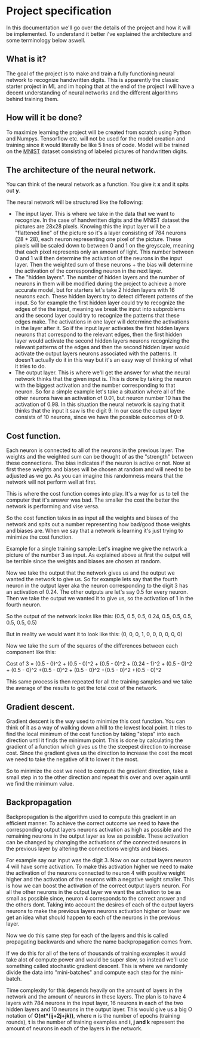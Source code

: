 # Project specification

In this documentation we'll go over the details of the project and how it will be implemented. To understand it better i've explained the architecture and some terminology below aswell.

## What is it?
The goal of the project is to make and train a fully functioning neural network to recognize handwritten digits. This is apparently the classic starter project in ML and im hoping that at the end of the project I will have a decent understanding of neural networks and the different algorithms behind training them.

## How will it be done?
To maximize learning the project will be created from scratch using Python and Numpys. Tensorflow etc. will not be used for the model creation and training since it would literally be like 5 lines of code. Model will be trained on the [MNIST](http://yann.lecun.com/exdb/mnist/) dataset consisting of labeled pictures of handwritten digits.

## The architecture of the neural network.
You can think of the neural network as a function. You give it <b>x</b> and it spits out <b>y</b>.

The neural network will be structured like the following:
- The input layer. This is where we take in the data that we want to recognize. In the case of handwritten digits and the MNIST dataset the pictures are 28x28 pixels. Knowing this the input layer will be a "flattened line" of the picture so it's a layer consisting of 784 neurons (28 * 28), each neuron representing one pixel of the picture. These pixels will be scaled down to between 0 and 1 on the greyscale, meaning that each pixel represents only an amount of light. This number between 0 and 1 will then determine the activation of the neurons in the input layer. Then the weighted sum of these neurons + the bias will determine the activation of the corresponding neuron in the next layer.
- The "hidden layers". The number of hidden layers and the number of neurons in them will be modified during the project to achieve a more accurate model, but for starters let's take 2 hidden layers with 16 neurons each. These hidden layers try to detect different patterns of the input. So for example the first hidden layer could try to recognize the edges of the the input, meaning we break the input into subproblems and the second layer could try to recognize the patterns that these edges make. The activations in one layer will determine the activations in the layer after it. So if the input layer activates the first hidden layers neurons that correspond to the relevant edges, then the first hidden layer would activate the second hidden layers neurons recognizing the relevant patterns of the edges and then the second hidden layer would activate the output layers neurons associated with the patterns. It doesn't actually do it in this way but it's an easy way of thinking of what it tries to do.
- The output layer. This is where we'll get the answer for what the neural network thinks that the given input is. This is done by taking the neuron with the biggest activation and the number corresponding to that neuron. So for a simple example let's take a situation where all of the other neurons have an activation of 0.01, but neuron number 10 has the activation of 0.98. In this situation the neural network is saying that it thinks that the input it saw is the digit 9. In our case the output layer consists of 10 neurons, since we have the possible outcomes of 0-9.

## Cost function.
Each neuron is connected to all of the neurons in the previous layer. The weights and the weighted sum can be thought of as the "strength" between these connections. The bias indicates if the neuron is active or not. Now at first these weights and biases will be chosen at random and will need to be adjusted as we go. As you can imagine this randomness means that the network will not perform well at first.

This is where the cost function comes into play. It's a way for us to tell the computer that it's answer was bad. The smaller the cost the better the network is performing and vise versa.

So the cost function takes in as input all the weights and biases of the network and spits out a number representing how bad/good those weights and biases are. When we say that a network is learning it's just trying to minimize the cost function.

Example for a single training sample:
Let's imagine we give the network a picture of the number 3 as input. As explained above at first the output will be terrible since the weights and biases are chosen at random.

Now we take the output that the network gives us and the output we wanted the network to give us. So for example lets say that the fourth neuron in the output layer aka the neuron corresponding to the digit 3 has an activation of 0.24. The other outputs are let's say 0.5 for every neuron. Then we take the output we wanted it to give us, so the activation of 1 in the fourth neuron.

So the output of the network looks like this: (0.5, 0.5, 0.5, 0.24, 0.5, 0.5, 0.5, 0.5, 0.5, 0.5)

But in reality we would want it to look like this: (0, 0, 0, 1, 0, 0, 0, 0, 0, 0)

Now we take the sum of the squares of the differences between each component like this:

Cost of 3 = (0.5 - 0)^2 + (0.5 - 0)^2 + (0.5 - 0)^2 + (0.24 - 1)^2 + (0.5 - 0)^2 + (0.5 - 0)^2 +(0.5 - 0)^2 + (0.5 - 0)^2 +(0.5 - 0)^2 +(0.5 - 0)^2

This same process is then repeated for all the training samples and we take the average of the results to get the total cost of the network.

## Gradient descent.
Gradient descent is the way used to minimize this cost function. You can think of it as a way of walking down a hill to the lowest local point. It tries to find the local minimum of the cost function by taking "steps" into each direction until it finds the minimum point. This is done by calculating the gradient of a function which gives us the the steepest direction to increase cost. Since the gradient gives us the direction to increase the cost the most we need to take the negative of it to lower it the most.

So to minimize the cost we need to compute the gradient direction, take a small step in to the other direction and repeat this over and over again until we find the minimum value.

## Backpropagation
Backpropagation is the algorithm used to compute this gradient in an efficient manner. To achieve the correct outcome we need to have the corresponding output layers neurons activation as high as possible and the remaining neurons in the output layer as low as possible. These activation can be changed by changing the activations of the connected neurons in the previous layer by altering the connections weights and biases. 

For example say our input was the digit 3. Now on our output layers neuron 4 will have some activation. To make this activation higher we need to make the activation of the neurons connected to neuron 4 with positive weight higher and the activation of the neurons with a negative weight smaller. This is how we can boost the activation of the correct output layers neuron. For all the other neurons in the output layer we want the activation to be as small as possible since, neuron 4 corresponds to the correct answer and the others dont. Taking into account the desires of each of the output layers neurons to make the previous layers neurons activation higher or lower we get an idea what should happen to each of the neurons in the previous layer.

Now we do this same step for each of the layers and this is called propagating backwards and where the name backpropagation comes from.

If we do this for all of the tens of thousands of training examples it would take alot of compute power and would be super slow, so instead we'll use something called stochastic gradient descent. This is where we randomly divide the data into "mini-batches" and compute each step for the mini-batch.

Time complexity for this depends heavily on the amount of layers in the network and the amount of neurons in these layers. The plan is to have 4 layers with 784 neurons in the input layer, 16 neurons in each of the two hidden layers and 10 neurons in the output layer. This would give us a big O notation of <b>O(nt*(ij+2j+jk))</b>, where <b>n</b> is the number of epochs (training rounds), <b>t</b> is the number of training examples and <b>i, j and k</b> represent the amount of neurons in each of the layers in the network.
